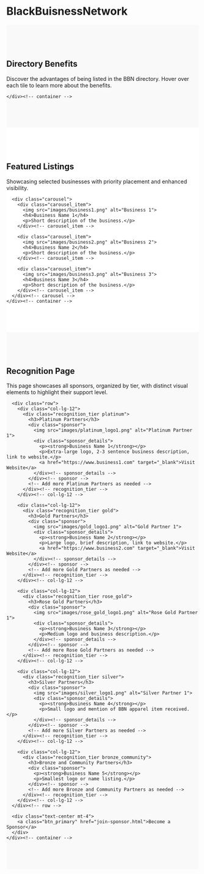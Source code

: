 # BlackBuisnessNetwork
 <section class="directory_benefits">
    <div class="container">
      <div class="section_heading text-center">
        <h2>Directory Benefits</h2>
        <p>Discover the advantages of being listed in the BBN directory. Hover over each tile to learn more about the
          benefits.</p>
      </div><!-- section_heading -->


    </div><!-- container -->
  </section>

  <style>
    .directory_benefits {
      padding: 60px 0;
      background-color: #f9f9f9;
    }

    .benefit_tile {
      background-color: #ffffff;
      padding: 20px;
      border-radius: 10px;
      box-shadow: 0 4px 8px rgba(0, 0, 0, 0.1);
      text-align: center;
      transition: transform 0.3s, box-shadow 0.3s;
    }

    .benefit_tile:hover {
      transform: scale(1.05);
      box-shadow: 0 6px 12px rgba(0, 0, 0, 0.2);
    }

    .benefit_tile i {
      color: #3f291b;
      margin-bottom: 10px;
    }

    .benefit_tile h4 {
      color: #3f291b;
      font-size: 1.5rem;
      margin-bottom: 10px;
    }

    .benefit_tile p {
      color: #555555;
      font-size: 1rem;
    }
  </style>

  <section class="featured_listings">
    <div class="container">
      <div class="section_heading text-center">
        <h2>Featured Listings</h2>
        <p>Showcasing selected businesses with priority placement and enhanced visibility.</p>
      </div><!-- section_heading -->

      <div class="carousel">
        <div class="carousel_item">
          <img src="images/business1.png" alt="Business 1">
          <h4>Business Name 1</h4>
          <p>Short description of the business.</p>
        </div><!-- carousel_item -->

        <div class="carousel_item">
          <img src="images/business2.png" alt="Business 2">
          <h4>Business Name 2</h4>
          <p>Short description of the business.</p>
        </div><!-- carousel_item -->

        <div class="carousel_item">
          <img src="images/business3.png" alt="Business 3">
          <h4>Business Name 3</h4>
          <p>Short description of the business.</p>
        </div><!-- carousel_item -->
      </div><!-- carousel -->
    </div><!-- container -->
  </section>

  <style>
    .featured_listings {
      padding: 60px 0;
      background-color: #ffffff;
    }

    .carousel {
      display: flex;
      overflow-x: auto;
      gap: 20px;
    }

    .carousel_item {
      background-color: #f9f9f9;
      padding: 20px;
      border-radius: 10px;
      box-shadow: 0 4px 8px rgba(0, 0, 0, 0.1);
      text-align: center;
      min-width: 250px;
    }

    .carousel_item img {
      max-width: 100%;
      border-radius: 10px;
      margin-bottom: 10px;
    }

    .carousel_item h4 {
      color: #3f291b;
      font-size: 1.5rem;
      margin-bottom: 10px;
    }

    .carousel_item p {
      color: #555555;
      font-size: 1rem;
    }
  </style>

  <section class="recognition_page">
    <div class="container">
      <div class="section_heading text-center">
        <h2>Recognition Page</h2>
        <p>This page showcases all sponsors, organized by tier, with distinct visual elements to highlight their support
          level.</p>
      </div><!-- section_heading -->

      <div class="row">
        <div class="col-lg-12">
          <div class="recognition_tier platinum">
            <h3>Platinum Partners</h3>
            <div class="sponsor">
              <img src="images/platinum_logo1.png" alt="Platinum Partner 1">
              <div class="sponsor_details">
                <p><strong>Business Name 1</strong></p>
                <p>Extra-large logo, 2-3 sentence business description, link to website.</p>
                <a href="https://www.business1.com" target="_blank">Visit Website</a>
              </div><!-- sponsor_details -->
            </div><!-- sponsor -->
            <!-- Add more Platinum Partners as needed -->
          </div><!-- recognition_tier -->
        </div><!-- col-lg-12 -->

        <div class="col-lg-12">
          <div class="recognition_tier gold">
            <h3>Gold Partners</h3>
            <div class="sponsor">
              <img src="images/gold_logo1.png" alt="Gold Partner 1">
              <div class="sponsor_details">
                <p><strong>Business Name 2</strong></p>
                <p>Large logo, brief description, link to website.</p>
                <a href="https://www.business2.com" target="_blank">Visit Website</a>
              </div><!-- sponsor_details -->
            </div><!-- sponsor -->
            <!-- Add more Gold Partners as needed -->
          </div><!-- recognition_tier -->
        </div><!-- col-lg-12 -->

        <div class="col-lg-12">
          <div class="recognition_tier rose_gold">
            <h3>Rose Gold Partners</h3>
            <div class="sponsor">
              <img src="images/rose_gold_logo1.png" alt="Rose Gold Partner 1">
              <div class="sponsor_details">
                <p><strong>Business Name 3</strong></p>
                <p>Medium logo and business description.</p>
              </div><!-- sponsor_details -->
            </div><!-- sponsor -->
            <!-- Add more Rose Gold Partners as needed -->
          </div><!-- recognition_tier -->
        </div><!-- col-lg-12 -->

        <div class="col-lg-12">
          <div class="recognition_tier silver">
            <h3>Silver Partners</h3>
            <div class="sponsor">
              <img src="images/silver_logo1.png" alt="Silver Partner 1">
              <div class="sponsor_details">
                <p><strong>Business Name 4</strong></p>
                <p>Small logo and mention of BBN apparel item received.</p>
              </div><!-- sponsor_details -->
            </div><!-- sponsor -->
            <!-- Add more Silver Partners as needed -->
          </div><!-- recognition_tier -->
        </div><!-- col-lg-12 -->

        <div class="col-lg-12">
          <div class="recognition_tier bronze_community">
            <h3>Bronze and Community Partners</h3>
            <div class="sponsor">
              <p><strong>Business Name 5</strong></p>
              <p>Smallest logo or name listing.</p>
            </div><!-- sponsor -->
            <!-- Add more Bronze and Community Partners as needed -->
          </div><!-- recognition_tier -->
        </div><!-- col-lg-12 -->
      </div><!-- row -->

      <div class="text-center mt-4">
        <a class="btn_primary" href="join-sponsor.html">Become a Sponsor</a>
      </div>
    </div><!-- container -->
  </section>

  <style>
    .recognition_page {
      padding: 60px 0;
      background-color: #f9f9f9;
    }

    .recognition_tier {
      margin-bottom: 40px;
      padding: 20px;
      border-radius: 10px;
      box-shadow: 0 4px 8px rgba(0, 0, 0, 0.1);
    }

    .recognition_tier.platinum {
      background-color: #e5e4e2;
    }

    .recognition_tier.gold {
      background-color: #ffd700;
    }

    .recognition_tier.rose_gold {
      background-color: #b76e79;
    }

    .recognition_tier.silver {
      background-color: #c0c0c0;
    }

    .recognition_tier.bronze_community {
      background-color: #cd7f32;
    }

    .recognition_tier h3 {
      color: #3f291b;
      font-size: 1.8rem;
      margin-bottom: 20px;
    }

    .sponsor {
      display: flex;
      align-items: center;
      margin-bottom: 20px;
    }

    .sponsor img {
      max-width: 100px;
      margin-right: 20px;
    }

    .sponsor_details {
      flex: 1;
    }

    .sponsor_details p {
      margin: 0;
      color: #555555;
    }

    .sponsor_details a {
      color: #3f291b;
      text-decoration: underline;
    }

    .btn_primary {
      background-color: #3f291b;
      color: white;
      padding: 10px 20px;
      border-radius: 5px;
      text-decoration: none;
    }

    .btn_primary:hover {
      background-color: #d4af37;
    }
  </style>

